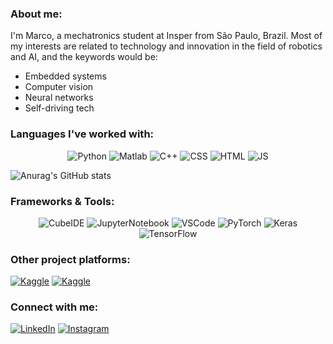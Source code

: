  
### About me:
I'm Marco, a mechatronics student at Insper from São Paulo, Brazil. Most of my interests are related to technology and innovation in the field of robotics and AI, and the keywords would be: 
* Embedded systems
* Computer vision
* Neural networks
* Self-driving tech


### Languages I've worked with:
<p align="center">
  <img src="https://img.shields.io/badge/Python-3474a8?style=for-the-badge&logo=python&logoColor=white" alt="Python">
  <img src="https://img.shields.io/badge/MatLab-d6610d?style=for-the-badge&logo=MatLab&logoColor=white" alt="Matlab">
  <img src="https://img.shields.io/badge/C%2B%2B-00599C?style=for-the-badge&logo=c%2B%2B&logoColor=white" alt="C++">
  <img src="https://img.shields.io/badge/CSS-239120?&style=for-the-badge&logo=css3&logoColor=white" alt="CSS">
  <img src="https://img.shields.io/badge/HTML5-E34F26?style=for-the-badge&logo=html5&logoColor=white" alt="HTML">
  <img src="https://img.shields.io/badge/JavaScript-323330?style=for-the-badge&logo=javascript&logoColor=F7DF1E" alt="JS">
<p />
  
  
<p align="center">
<!-- [![Top Langs](https://github-readme-stats.vercel.app/api/top-langs/?username=marcotuliomrt&theme=dracula)](https://github.com/marcotuliomrt/github-readme-stats)
 -->
 
![Anurag's GitHub stats](https://github-readme-stats.vercel.app/api/top-langs/?username=marcotuliomrt&theme=radical)
<!-- ![Anurag's GitHub stats](https://github-readme-stats.vercel.app/api?username=marcotuliomrt&show_icons=true&theme=radical)
  -->
<p />


### Frameworks & Tools:
<p align="center">
 <img src="https://img.shields.io/badge/Cube IDE-389cd4?style=for-the-badge&logo=CubeIDE&logoColor=white" alt="CubeIDE">
 <img src="https://img.shields.io/badge/Jupyter-f47820?style=for-the-badge&logo=Jupyter&logoColor=white" alt="JupyterNotebook">
 <img src="https://img.shields.io/badge/VSCode-00599C?style=for-the-badge&logo=VisualStudioCode&logoColor=white" alt="VSCode">
 <img src="https://img.shields.io/badge/Pytorch-e84c2c?style=for-the-badge&logo=Pytorch&logoColor=white" alt="PyTorch">
 <img src="https://img.shields.io/badge/Keras-DD0031?style=for-the-badge&logo=Keras&logoColor=white" alt="Keras">
 <img src="https://img.shields.io/badge/TensorFlow-f87404?style=for-the-badge&logo=TensorFlow&logoColor=white" alt="TensorFlow">
 
  
### Other project platforms:
 <a href="https://os.mbed.com/users/marcotmrt/"><img src="https://img.shields.io/badge/ARM Mbed-406cb4?style=for-the-badge&logo=Mbed&logoColor=black" alt="Kaggle"></a>
<a href="https://www.kaggle.com/marcotulioteixeira"><img src="https://img.shields.io/badge/Kaggle-FFFFFF?style=for-the-badge&logo=Kaggle&logoColor=0072b1" alt="Kaggle"></a>




### Connect with me:
<a href="https://www.linkedin.com/in/marco-tulio-masselli-rainho-teixeira-86967721b/"><img src="https://img.shields.io/badge/LinkedIn-0072b1?style=for-the-badge&logo=LinkedIn&logoColor=white" alt="LinkedIn"></a>
<a href="https://www.instagram.com/marcomrt_/?hl=en"><img src="https://img.shields.io/badge/Instagram-0072b1?style=for-the-badge&logo=Instagram&logoColor=white" alt="Instagram"></a>
 
